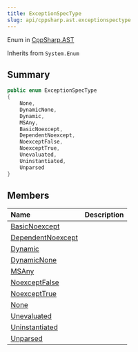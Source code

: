 ```yaml
---
title: ExceptionSpecType
slug: api/cppsharp.ast.exceptionspectype
---
```

Enum in [CppSharp.AST](/api/cppsharp/ast)

Inherits from `System.Enum`

## Summary



```csharp
public enum ExceptionSpecType
{
    None,
    DynamicNone,
    Dynamic,
    MSAny,
    BasicNoexcept,
    DependentNoexcept,
    NoexceptFalse,
    NoexceptTrue,
    Unevaluated,
    Uninstantiated,
    Unparsed
}
```

## Members

|Name|Description|
|:---|:---|
|[BasicNoexcept](/api/cppsharp/ast/exceptionspectype/basicnoexcept)||
|[DependentNoexcept](/api/cppsharp/ast/exceptionspectype/dependentnoexcept)||
|[Dynamic](/api/cppsharp/ast/exceptionspectype/dynamic)||
|[DynamicNone](/api/cppsharp/ast/exceptionspectype/dynamicnone)||
|[MSAny](/api/cppsharp/ast/exceptionspectype/msany)||
|[NoexceptFalse](/api/cppsharp/ast/exceptionspectype/noexceptfalse)||
|[NoexceptTrue](/api/cppsharp/ast/exceptionspectype/noexcepttrue)||
|[None](/api/cppsharp/ast/exceptionspectype/none)||
|[Unevaluated](/api/cppsharp/ast/exceptionspectype/unevaluated)||
|[Uninstantiated](/api/cppsharp/ast/exceptionspectype/uninstantiated)||
|[Unparsed](/api/cppsharp/ast/exceptionspectype/unparsed)||

